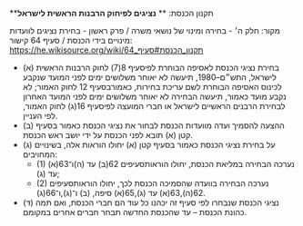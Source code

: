 **תקנון הכנסת: **
**נציגים לפיחוק הרבנות הראשית לישראל**

מקור: חלק ה׳ - בחירה ומינוי של נושאי משרה / פרק ראשון - בחירת נציגים לוועדות מינויים בידי הכנסת / סעיף 64
קישור: https://he.wikisource.org/wiki/תקנון_הכנסת#סעיף_64

 * (א) בחירת נציגי הכנסת לאסיפה הבוחרת לפיסעיף 8(7) לחוק הרבנות הראשית לישראל, התש״ם–1980, תיעשה לא יאוחר משלושים ימים לפני המועד שנקבע לכינוס האסיפה הבוחרת לשם עריכת בחירות, כאמורבסעיף 12 לחוק האמור; לא נקבע מועד כאמור, תיעשה הבחירה לא יאוחר משלושים ימים לפני המועד האחרון לבחירת הרבנים הראשיים לישראל או חברי המועצה לפיסעיף 16(ג) לחוק האמור, לפי העניין.
 * (ב) ההצעה להסמיך ועדה מוועדות הכנסת לבחור את נציגי הכנסת כאמור בסעיף קטן (א) תובא לפני הכנסת על ידי יושב ראש הכנסת.
 * (ג) על בחירת נציגי הכנסת כאמור בסעיף קטן (א) יחולו הוראות אלה, בשינויים המחויבים:
   * (1) נערכה הבחירה במליאת הכנסת, יחולו הוראותסעיפים 62(ב) עד (ה)ו־63(א) עד (ג);
   * (2) נערכה הבחירה בוועדה שהסמיכה הכנסת לכך, יחולו הוראותסעיפים 62(ה),63(א) עד (ג),65(א) סיפה, (ב) ו־(ג),ו־66(ג).
 * (ד) נציגי הכנסת שנבחרו לפי סעיף זה יכהנו כל עוד הם חברי הכנסת, ואם תמה כהונת הכנסת – עד שהכנסת החדשה תבחר חברים אחרים במקומם.